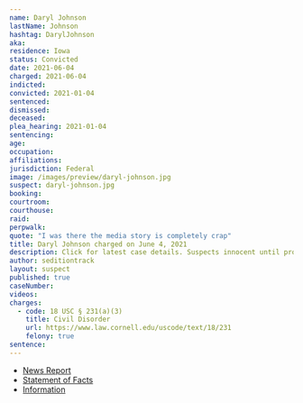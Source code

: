 ```yaml
---
name: Daryl Johnson
lastName: Johnson
hashtag: DarylJohnson
aka:
residence: Iowa
status: Convicted
date: 2021-06-04
charged: 2021-06-04
indicted:
convicted: 2021-01-04
sentenced:
dismissed:
deceased:
plea_hearing: 2021-01-04
sentencing:
age:
occupation:
affiliations:
jurisdiction: Federal
image: /images/preview/daryl-johnson.jpg
suspect: daryl-johnson.jpg
booking:
courtroom:
courthouse:
raid:
perpwalk:
quote: "I was there the media story is completely crap"
title: Daryl Johnson charged on June 4, 2021
description: Click for latest case details. Suspects innocent until proven guilty.
author: seditiontrack
layout: suspect
published: true
caseNumber:
videos:
charges:
  - code: 18 USC § 231(a)(3)
    title: Civil Disorder
    url: https://www.law.cornell.edu/uscode/text/18/231
    felony: true
sentence:
---
```


- [News Report](https://globegazette.com/community/mcpress/news/st-ansgar-man-and-his-son-arrested-for-alleged-involvement-in-january-u-s-capitol/article_b933ccd3-4b4f-5133-b737-78c3c0886510.html)
- [Statement of Facts](https://www.justice.gov/usao-dc/case-multi-defendant/file/1403436/download)
- [Information](https://extremism.gwu.edu/sites/g/files/zaxdzs2191/f/Daryl%20and%20Daniel%20Johnson%20Information.pdf)
